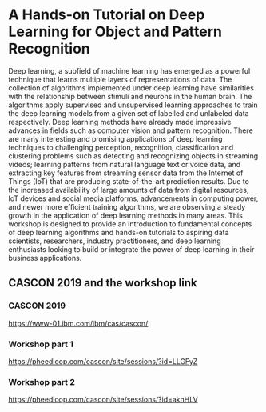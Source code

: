 # A Hands-on Tutorial on Deep Learning for Object and Pattern Recognition
Deep learning, a subfield of machine learning has emerged as a powerful technique that learns multiple layers of representations of data. The collection of algorithms implemented under deep learning have similarities with the relationship between stimuli and neurons in the human brain. The algorithms apply supervised and unsupervised learning approaches to train the deep learning models from a given set of labelled and unlabeled data respectively. Deep learning methods have already made impressive advances in fields such as computer vision and pattern recognition. There are many interesting and promising applications of deep learning techniques to challenging perception, recognition, classification and clustering problems such as detecting and recognizing objects in streaming videos; learning patterns from natural language text or voice data, and extracting key features from streaming sensor data from the Internet of Things (IoT) that are producing state-of-the-art prediction results. Due to the increased availability of large amounts of data from digital resources, IoT devices and social media platforms, advancements in computing power, and newer more efficient training algorithms, we are observing a steady growth in the application of deep learning methods in many areas. This workshop is designed to provide an introduction to fundamental concepts of deep learning algorithms and hands-on tutorials to aspiring data scientists, researchers, industry practitioners, and deep learning enthusiasts looking to build or integrate the power of deep learning in their business applications.
## CASCON 2019 and the workshop link
### CASCON 2019
https://www-01.ibm.com/ibm/cas/cascon/
### Workshop part 1
https://pheedloop.com/cascon/site/sessions/?id=LLGFyZ
### Workshop part 2
https://pheedloop.com/cascon/site/sessions/?id=aknHLV

